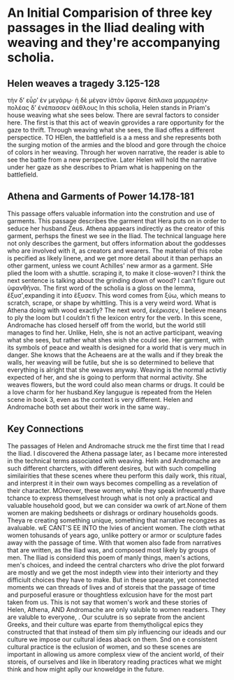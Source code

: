# An Initial Comparision of three key passages in the Iliad dealing with weaving and they're accompanying scholia.
## Helen weaves a tragedy 3.125-128
τὴν δ’ εὗρ’ ἐν μεγάρῳ· ἡ δὲ μέγαν ἱ̈στὸν ὕφαινε
δίπλακα μαρμαρέην· πολέας δ’ ἐνέπασσεν ἀέθλους
In this scholia, Helen stands in Priam's house weaving what she sees below. There are sevral factors to consider here. The first is that this act of weavin gprovides a rare opportunity for the gaze to thrift. Through weaving what she sees, the Iliad offes a different perspectice. TO HElen, the battlefield is a a mess and she represents both the surging motion of the armies and the blood and gore through the choice of colors in her weaving. Through her woven narrative, the reader is able to see the battle from a new perspective. Later Helen will hold the narrative under her gaze as she describes to Priam what is happening on the battlefield. 
## Athena and Garments of Power 14.178-181
This passage offers valuable information into the constrution and use of garments. This passage describes the garment that Hera puts on in order to seduce her husband Zeus. Athena appaears indirectly as the creator of this garment, perhsps the finest we see in the Iliad. The technical language here not only describes the garment, but offers information about the goddesses who are involved with it, as creators and wearers. The material of this robe is pecified as likely linene, and we get more detail about it than perhaps an other garment, unless we count Achilles' new armor as a garment. SHe plied the loom with a shuttle. scraping it, to make it close-woven? I think the next sentence is talking about the grinding down of wood? I can't figure out ὑφανθῆναι.
The first word of the scholia is a gloss on the lemma, ἔξυσ',expanding it into ἔξυσεν. This word comes from ξύω, which means to scratch, scrape, or shape by whittling. This is a very weird word. What is Athena doing with wood exactly? The next word, ἐκέρκισεν, I believe means to ply the loom but I couldn't fi the lexicon entry for the verb.
In this scene, Andromache has closed herself off from the world, but the world still manages to find her. Unlike, Heln, she is not an active participant, weaving what she sees, but rather what shes wish she could see. Her garment, with its symbols of peace and wealth is designed for a world that is very much in danger.  She knows that the Acheaens are at the walls and if they break the walls, her weaving will be futile, but she is so determined to believe that everything is alright that she weaves anyway. Weaving is the normal activtiy expected of her, and she is going to perform that normal activity. She weaves flowers, but the word could also mean charms or drugs. It could be a love charm for her husband.Key langugue is repeated from the Helen scene in book 3, even as the context is very different. Helen and Andromache both set about their work in the same way.. 
## Key Connections
The passages of Helen and Andromache struck me the first time that I read the Iliad. I discovered the Athena passage later, as I became more interested in the technical terms associated with weaving. Heln and Andromache are such different charcters, with different desires, but with such compelling similairities that these scenes where theu perform this daily work, this ritual, and interprest it in their own ways becomes compelling as a revelation of their character. MOreover, these women, while they speak infreuently thave tchance to express themselvest hrough what is not only a practical and valuable household good, but we can consider wa owrk of art.None of them women are making bedsheets or dishrags or ordinary households goods. Theya re creating something unique, something that narrative recongzes as avaluable. wE CANT'S EE INTO the lvies of ancient women. The cloth wthat women tohusands of years ago, unlike pottery or armor or sculpture fades away with the passage of time. With that women also fade from narratives that are written, as the Iliad was, and composed most likely by groups of  men. The Iliad is considerd this poem of manly things, maen's actions, men's choices, and indeed the central charcters who drive the plot forward are mostly and we get the most indepth view into their interiorty and they difficiult choices they have to make. But in these spearate, yet connected moments we can threads of lives and of storeis that the passage of time and purposeful erasure or thoughtless exlcusion have for the most part taken from us. This is not say that women's work and these stories of Helen, Athena, AND Andromache are only valuble to women readsers. They are valuble to everyone, . Our sculutre is so seprate from the ancient Greeks, and their culture was eparte from themytholigcal epics they constructed that  that instead of them sim ply influencing our ideads and our culture we impose our cultural ideas aback on them. Snd on e consistent cultural practice is the eclusion of women, and so these scenes are important in allowing us amore complesx view of the ancient world, of their storeis, of ourselves and like in liberatory reading practices what we might think and how might aplly our knoweldge in the future. 
